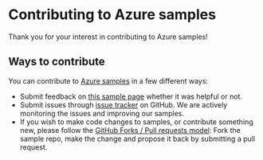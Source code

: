 # Contributing to Azure samples

Thank you for your interest in contributing to Azure samples!

## Ways to contribute

You can contribute to [Azure samples](https://github.com/Azure-Samples/app-service-dotnet-manage-staging-and-production-slots-for-web-apps) in a few different ways:

- Submit feedback on [this sample page](https://azure.microsoft.com/documentation/samples/app-service-dotnet-manage-staging-and-production-slots-for-web-apps/) whether it was helpful or not.  
- Submit issues through [issue tracker](https://github.com/Azure-Samples/app-service-dotnet-manage-staging-and-production-slots-for-web-apps/issues) on GitHub. We are actively monitoring the issues and improving our samples.
- If you wish to make code changes to samples, or contribute something new, please follow the [GitHub Forks / Pull requests model](https://help.github.com/articles/fork-a-repo/): Fork the sample repo, make the change and propose it back by submitting a pull request.